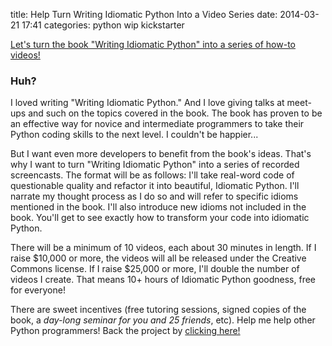 title: Help Turn Writing Idiomatic Python Into a Video Series
date: 2014-03-21 17:41
categories: python wip kickstarter

[Let's turn the book "Writing Idiomatic Python" into a series of how-to videos!](https://www.kickstarter.com/projects/1219760486/a-writing-idiomatic-python-video-series-watch-and)

### Huh?

I loved writing "Writing Idiomatic Python." And I love giving talks at meet-ups
and such on the topics covered in the book. The book has proven to be an effective way 
for novice and intermediate programmers to take their Python coding skills to the next level.
I couldn't be happier...

<!--more-->
But I want even more developers to benefit from the book's ideas. That's why I want to turn "Writing Idiomatic Python" into a series of recorded screencasts.
The format will be as follows: I'll take real-word code of questionable quality and refactor it into beautiful, Idiomatic Python.
I'll narrate my thought process as I do so and will refer to specific idioms mentioned in the book.
I'll also introduce new idioms not included in the book. You'll get to see exactly how to transform your code into idiomatic Python.

There will be a minimum of 10 videos, each about 30 minutes in length. If I
raise $10,000 or more, the videos will all be released under the Creative
Commons license.  If I raise $25,000 or more, I'll double the number of videos I create. 
That means 10+ hours of Idiomatic Python goodness, free for everyone!

There are sweet incentives (free tutoring sessions, signed copies of the book, a *day-long seminar for you and 25 friends*, etc). Help me help 
other Python programmers! Back the project by [clicking here!](https://www.kickstarter.com/projects/1219760486/a-writing-idiomatic-python-video-series-watch-and)
